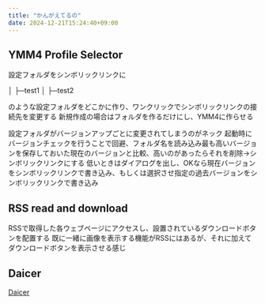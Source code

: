 ```yaml
---
title: "かんがえてるの"
date: 2024-12-21T15:24:40+09:00
---
```

## YMM4 Profile Selector
設定フォルダをシンボリックリンクに

│
├─test1
│
├─test2

のような設定フォルダをどこかに作り、ワンクリックでシンボリックリンクの接続先を変更する
新規作成の場合はフォルダを作るだけにし、YMM4に作らせる

設定フォルダがバージョンアップごとに変更されてしまうのがネック
起動時にバージョンチェックを行うことで回避、フォルダ名を読み込み最も高いバージョンを保存しておいた現在のバージョンと比較、高いのがあったらそれを削除→シンボリックリンクにする
低いときはダイアログを出し、OKなら現在バージョンをシンボリックリンクで書き込み、もしくは選択させ指定の過去バージョンをシンボリックリンクで書き込み

## RSS read and download

RSSで取得した各ウェブページにアクセスし、設置されているダウンロードボタンを配置する
既に一緒に画像を表示する機能がRSSにはあるが、それに加えてダウンロードボタンを表示させる感じ

## Daicer

[Daicer](Daicer.md)
